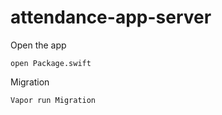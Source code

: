 # attendance-app-server

Open the app
```
open Package.swift
```


Migration
```
Vapor run Migration
```
